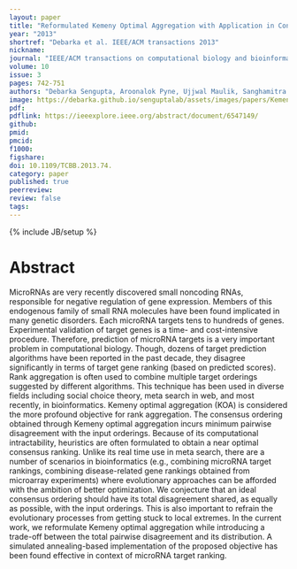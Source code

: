 ```yaml
---
layout: paper
title: "Reformulated Kemeny Optimal Aggregation with Application in Consensus Ranking of microRNA Targets"
year: "2013"
shortref: "Debarka et al. IEEE/ACM transactions 2013"
nickname:
journal: "IEEE/ACM transactions on computational biology and bioinformatics"
volume: 10
issue: 3
pages: 742-751
authors: "Debarka Sengupta, Aroonalok Pyne, Ujjwal Maulik, Sanghamitra Bandyopadhyay"
image: https://debarka.github.io/senguptalab/assets/images/papers/KemenyAggr.png
pdf:
pdflink: https://ieeexplore.ieee.org/abstract/document/6547149/
github:
pmid:
pmcid:
f1000:
figshare:
doi: 10.1109/TCBB.2013.74.
category: paper
published: true
peerreview:
review: false
tags:
---
```

{% include JB/setup %}


# Abstract

MicroRNAs are very recently discovered small noncoding RNAs, responsible for negative regulation of gene expression. Members of this endogenous family of small RNA molecules have been found implicated in many genetic disorders. Each microRNA targets tens to hundreds of genes. Experimental validation of target genes is a time- and cost-intensive procedure. Therefore, prediction of microRNA targets is a very important problem in computational biology. Though, dozens of target prediction algorithms have been reported in the past decade, they disagree significantly in terms of target gene ranking (based on predicted scores). Rank aggregation is often used to combine multiple target orderings suggested by different algorithms. This technique has been used in diverse fields including social choice theory, meta search in web, and most recently, in bioinformatics. Kemeny optimal aggregation (KOA) is considered the more profound objective for rank aggregation. The consensus ordering obtained through Kemeny optimal aggregation incurs minimum pairwise disagreement with the input orderings. Because of its computational intractability, heuristics are often formulated to obtain a near optimal consensus ranking. Unlike its real time use in meta search, there are a number of scenarios in bioinformatics (e.g., combining microRNA target rankings, combining disease-related gene rankings obtained from microarray experiments) where evolutionary approaches can be afforded with the ambition of better optimization. We conjecture that an ideal consensus ordering should have its total disagreement shared, as equally as possible, with the input orderings. This is also important to refrain the evolutionary processes from getting stuck to local extremes. In the current work, we reformulate Kemeny optimal aggregation while introducing a trade-off between the total pairwise disagreement and its distribution. A simulated annealing-based implementation of the proposed objective has been found effective in context of microRNA target ranking.
